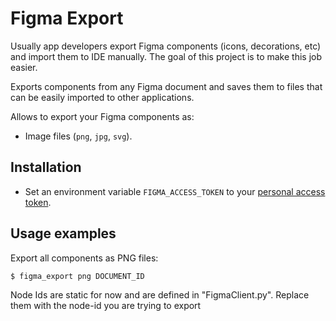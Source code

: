 # Figma Export

Usually app developers export Figma components (icons, decorations, etc) and import them to IDE manually. The goal of this project is to make this job easier.

Exports components from any Figma document and saves them to files that can be easily imported to other applications.

Allows to export your Figma components as:

- Image files (```png```, ```jpg```, ```svg```).

## Installation

- Set an environment variable ```FIGMA_ACCESS_TOKEN``` to your [personal access token](https://www.figma.com/developers/api#access-tokens).


## Usage examples

Export all components as PNG files:

```
$ figma_export png DOCUMENT_ID
```

Node Ids are static for now and are defined in "FigmaClient.py". Replace them with the node-id you are trying to export



